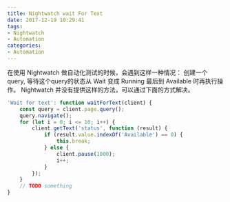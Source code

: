 ```yaml
---
title: Nightwatch wait For Text
date: 2017-12-19 10:29:41
tags:
- Nightwatch
- Automation
categories:
- Automation
---
```


在使用 Nightwatch 做自动化测试的时候，会遇到这样一种情况：
创建一个 query, 等待这个query的状态从 Wait 变成 Running 最后到 Available 时再执行操作。
Nightwatch 并没有提供这样的方法，可以通过下面的方式解决。

<!-- more -->
```javascript
'Wait for text': function waitForText(client) {
    const query = client.page.query();
    query.navigate();
    for (let i = 0; i <= 10; i++) {
        client.getText('status', function (result) {
            if (result.value.indexOf('Available') == 0) {
                this.break;
            } else {
                client.pause(1000);
                i++;
            }
        });
    }
    // TODO something
}
```
